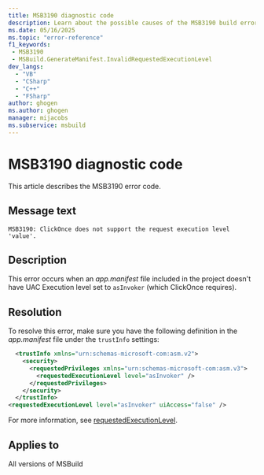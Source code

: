 ```yaml
---
title: MSB3190 diagnostic code
description: Learn about the possible causes of the MSB3190 build error and get troubleshooting tips.
ms.date: 05/16/2025
ms.topic: "error-reference"
f1_keywords:
 - MSB3190
 - MSBuild.GenerateManifest.InvalidRequestedExecutionLevel
dev_langs:
  - "VB"
  - "CSharp"
  - "C++"
  - "FSharp"
author: ghogen
ms.author: ghogen
manager: mijacobs
ms.subservice: msbuild
---
```

# MSB3190 diagnostic code

<!-- :::ErrorDefinitionDescription::: -->
<!-- :::editable-content name="introDescription"::: -->
This article describes the MSB3190 error code.
<!-- :::editable-content-end::: -->

## Message text

<!-- :::editable-content name="messageText"::: -->
`MSB3190: ClickOnce does not support the request execution level 'value'.`
<!-- :::editable-content-end::: -->
<!-- MSB3190: ClickOnce does not support the request execution level '{0}'. -->

<!-- :::editable-content name="postOutputDescription"::: -->
## Description

This error occurs when an *app.manifest* file included in the project doesn't have UAC Execution level set to `asInvoker` (which ClickOnce requires).

## Resolution

To resolve this error, make sure you have the following definition in the *app.manifest* file under the `trustInfo` settings:

```xml
  <trustInfo xmlns="urn:schemas-microsoft-com:asm.v2"> 
    <security>
      <requestedPrivileges xmlns="urn:schemas-microsoft-com:asm.v3">
        <requestedExecutionLevel level="asInvoker" />
      </requestedPrivileges>
    </security>
  </trustInfo>
<requestedExecutionLevel level="asInvoker" uiAccess="false" />
```

For more information, see [requestedExecutionLevel](../../deployment/trustinfo-element-clickonce-application.md#requestedexecutionlevel).
<!-- :::editable-content-end::: -->
<!-- :::ErrorDefinitionDescription-end::: -->

## Applies to

All versions of MSBuild